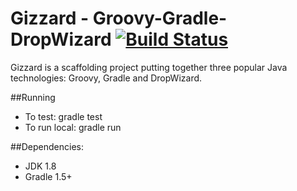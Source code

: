 Gizzard - Groovy-Gradle-DropWizard [![Build Status](https://snap-ci.com/DewaldV/scaffold-gradle-groovy-dropwizard/branch/master/build_image)](https://snap-ci.com/DewaldV/scaffold-gradle-groovy-dropwizard/branch/master)
========
Gizzard is a scaffolding project putting together three popular Java technologies: Groovy, Gradle and DropWizard.

##Running
* To test: gradle test
* To run local: gradle run

##Dependencies:
* JDK 1.8
* Gradle 1.5+
